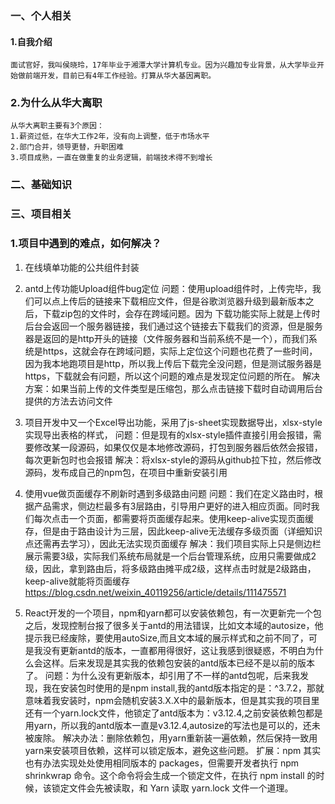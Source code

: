 ### 一、个人相关
#### 1.自我介绍
	面试官好，我叫侯晓玲，17年毕业于湘潭大学计算机专业。因为兴趣加专业背景，从大学毕业开始做前端开发，目前已有4年工作经验。打算从华大基因离职。

### 2.为什么从华大离职
	从华大离职主要有3个原因：
	1.薪资过低，在华大工作2年，没有向上调整，低于市场水平
	2.部门合并，领导更替，升职困难
	3.项目成熟，一直在做重复的业务逻辑，前端技术得不到增长

### 二、基础知识

### 三、项目相关
### 1.项目中遇到的难点，如何解决？
1. 在线填单功能的公共组件封装
2. antd上传功能Upload组件bug定位
		问题：使用upload组件时，上传完毕，我们可以点上传后的链接来下载相应文件，但是谷歌浏览器升级到最新版本之后，下载zip包的文件时，会存在跨域问题。因为
		下载功能实际上就是上传时后台会返回一个服务器链接，我们通过这个链接去下载我们的资源，但是服务器是返回的是http开头的链接（文件服务器和当前系统不是一个），而我们系统是https，这就会存在跨域问题，实际上定位这个问题也花费了一些时间，因为我本地跑项目是http，所以我上传后下载完全没问题，但是测试服务器是https，下载就会有问题，所以这个问题的难点是发现定位问题的所在。
		解决方案：如果当前上传的文件类型是压缩包，那么点击链接下载时自动调用后台提供的方法去访问文件
3. 项目开发中又一个Excel导出功能，采用了js-sheet实现数据导出，xlsx-style实现导出表格的样式，
	问题：但是现有的xlsx-style插件直接引用会报错，需要修改某一段源码，如果仅仅是本地修改源码，打包到服务器后依然会报错，每次更新包时也会报错
	解决：将xlsx-style的源码从github拉下拉，然后修改源码，发布成自己的npm包，在项目中重新安装引用
4. 使用vue做页面缓存不刷新时遇到多级路由问题
	问题：我们在定义路由时，根据产品需求，侧边栏最多有3层路由，引导用户更好的进入相应页面。同时我们每次点击一个页面，都需要将页面缓存起来。使用keep-alive实现页面缓存，但是由于路由设计为三层，因此keep-alive无法缓存多级页面（详细知识点还需再去学习），因此无法实现页面缓存
	解决：我们项目实际上只是侧边栏展示需要3级，实际我们系统布局就是一个后台管理系统，应用只需要做成2级，因此，拿到路由后，将多级路由摊平成2级，这样点击时就是2级路由，keep-alive就能将页面缓存
	https://blog.csdn.net/weixin_40119256/article/details/111475571

5. React开发的一个项目，npm和yarn都可以安装依赖包，有一次更新完一个包之后，发现控制台报了很多关于antd的用法错误，比如文本域的autosize，他提示我已经废除，要使用autoSize,而且文本域的展示样式和之前不同了，可是我没有更新antd的版本，一直都用得很好，这让我感到很疑惑，不明白为什么会这样。后来发现是其实我的依赖包安装的antd版本已经不是以前的版本了。
问题：为什么没有更新版本，却引用了不一样的antd包呢，后来我发现，我在安装包时使用的是npm install,我的antd版本指定的是：^3.7.2，那就意味着我安装时，npm会随机安装3.X.X中的最新版本，但是其实我的项目里还有一个yarn.lock文件，他锁定了antd版本为：v3.12.4,之前安装依赖包都是用yarn，所以我的antd版本一直是v3.12.4,autosize的写法也是可以的，还未被废除。
解决办法：删除依赖包，用yarn重新装一遍依赖，然后保持一致用yarn来安装项目依赖，这样可以锁定版本，避免这些问题。
扩展：npm 其实也有办法实现处处使用相同版本的 packages，但需要开发者执行 npm shrinkwrap 命令。这个命令将会生成一个锁定文件，在执行 npm install 的时候，该锁定文件会先被读取，和 Yarn 读取 yarn.lock 文件一个道理。	
